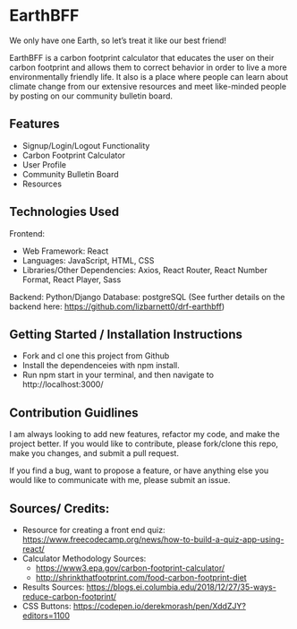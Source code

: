 # EarthBFF

We only have one Earth, so let’s treat it like our best friend!

EarthBFF is a carbon footprint calculator that educates the user on their carbon footprint and allows them to correct behavior in order to live a more environmentally friendly life. It also is a place where people can learn about climate change from our extensive resources and meet like-minded people by posting on our community bulletin board.

## Features
- Signup/Login/Logout Functionality
- Carbon Footprint Calculator
- User Profile
- Community Bulletin Board
- Resources

## Technologies Used
Frontend: 
- Web Framework: React
- Languages: JavaScript, HTML, CSS
- Libraries/Other Dependencies: Axios, React Router, React Number Format, React Player, Sass

Backend: Python/Django
Database: postgreSQL
(See further details on the backend here: https://github.com/lizbarnett0/drf-earthbff)


## Getting Started / Installation Instructions
- Fork and cl one this project from Github
- Install the dependenceies with npm install.
- Run npm start in your terminal, and then navigate to http://localhost:3000/

## Contribution Guidlines
I am always looking to add new features, refactor my code, and make the project better.  If you would like to contribute, please fork/clone this repo, make you changes, and submit a pull request.

If you find a bug, want to propose a feature, or have anything else you would like to communicate with me, please submit an issue.

## Sources/ Credits:
- Resource for creating a front end quiz: https://www.freecodecamp.org/news/how-to-build-a-quiz-app-using-react/
- Calculator Methodology Sources: 
    - https://www3.epa.gov/carbon-footprint-calculator/ 
    - http://shrinkthatfootprint.com/food-carbon-footprint-diet
- Results Sources: https://blogs.ei.columbia.edu/2018/12/27/35-ways-reduce-carbon-footprint/
- CSS Buttons: https://codepen.io/derekmorash/pen/XddZJY?editors=1100
